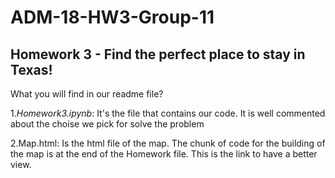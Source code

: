 # ADM-18-HW3-Group-11

## Homework 3 - Find the perfect place to stay in Texas!

What you will find in our readme file?

  1._Homework3.ipynb_: It's the file that contains our code. It is well commented about the choise we pick for solve the problem
  
  2.Map.html: Is the html file of the map. The chunk of code for the building of the map is at the end of the Homework file.
  This is the link to have a better view.
  


